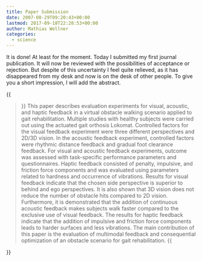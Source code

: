 ```yaml
---
title: Paper Submission
date: 2007-08-29T09:20:43+00:00
lastmod: 2017-09-18T22:28:53+00:00
author: Mathias Wellner
categories:
  - science
---
```

It is done! At least for the moment. Today I submitted my first journal publication. It will now be reviewed with the possibilities of acceptance or rejection. But despite of this uncertainty I feel quite relieved, as it has disappeared from my desk and now is on the desk of other people. To give you a short impression, I will add the abstract.

{{<blockquote>}}
  This paper describes evaluation experiments for visual, acoustic, and haptic feedback in a virtual obstacle walking scenario applied to gait rehabilitation. Multiple studies with healthy subjects were carried out using the actuated gait orthosis Lokomat. Controlled factors for the visual feedback experiment were three different perspectives and 2D/3D vision. In the acoustic feedback experiment, controlled factors were rhythmic distance feedback and gradual foot clearance feedback. For visual and acoustic feedback experiments, outcome was assessed with
  task-specific performance parameters and questionnaires. Haptic feedback consisted of penalty, impulsive, and friction force components and was evaluated using parameters related to hardness and occurrence of vibrations. Results for visual feedback indicate that the chosen side perspective is superior to behind and ego perspectives. It is also shown that 3D vision does not reduce the number of obstacle hits compared to 2D vision. Furthermore, it is demonstrated that the addition of continuous acoustic feedback makes subjects walk faster compared to the exclusive use of visual feedback. The results for haptic feedback indicate that the addition of impulsive and friction force components leads to harder surfaces and less vibrations. The main contribution of this paper is the evaluation of multimodal feedback and consequential optimization of an obstacle scenario for gait rehabilitation.
{{</blockquote>}}